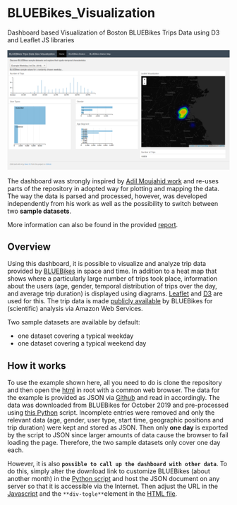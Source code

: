 # BLUEBikes_Visualization
Dashboard based Visualization of Boston BLUEBikes Trips Data using D3 and Leaflet JS libraries

![BLUEBikes Geovisualization Dashboard](https://github.com/lukasValentin/BLUEBikes_Visualization/blob/master/example_dashboard.png)

The dashboard was strongly inspired by [Adil Moujahid work](https://github.com/adilmoujahid/kaggle-talkingdata-visualization) and re-uses parts of the repository in adopted way for plotting and mapping the data. The way the data is parsed and processed, however, was developed independently from his work as well as the possibility to switch between two **sample datasets**.

More information can also be found in the provided [report](). 

## Overview
Using this dashboard, it is possible to visualize and analyze trip data provided by [BLUEBikes](https://www.bluebikes.com/) in space and time. In addition to a heat map that shows where a particularly large number of trips took place, information about the users (age, gender, temporal distribution of trips over the day, and average trip duration) is displayed using diagrams. [Leaflet](https://leafletjs.com/) and [D3](https://d3js.org/) are used for this. The trip data is made [publicly available](https://www.bluebikes.com/system-data) by BLUEBikes for (scientific) analysis via Amazon Web Services.

Two sample datasets are available by default:

- one dataset covering a typical weekday
- one dataset covering a typical weekend day

## How it works
To use the example shown here, all you need to do is clone the repository and then open the [html](https://github.com/lukasValentin/BLUEBikes_Visualization/blob/master/BLUEBikesDashboard.html) in root with a common web browser. The data for the example is provided as JSON via [Github](https://raw.githubusercontent.com/lukasValentin/BLUEBikes_Visualization/master/sampleData/BLUEBikes.json) and read in accordingly. The data was downloaded from BLUEBikes for October 2019 and pre-processed using [this Python](https://github.com/lukasValentin/BLUEBikes_Visualization/blob/master/sampleData/prepare_bluebikes_tripsdata.py) script. Incomplete entries were removed and only the relevant data (age, gender, user type, start time, geographic positions and trip duration) were kept and stored as JSON. Then only **one day** is exported by the script to JSON since larger amounts of data cause the browser to fail loading the page. Therefore, the two sample datasets only cover one day each.

However, it is also **`possible to call up the dashboard with other data`**. To do this, simply alter the download link to customize BLUEBikes (about another month) in the [Python script](https://github.com/lukasValentin/BLUEBikes_Visualization/blob/master/sampleData/prepare_bluebikes_tripsdata.py) and host the JSON document on any server so that it is accessible via the Internet. Then adjust the URL in the [Javascript](https://github.com/lukasValentin/BLUEBikes_Visualization/blob/master/static/js/graphs.js) and the `**div-togle**`element in the [HTML file](https://github.com/lukasValentin/BLUEBikes_Visualization/blob/master/BLUEBikesDashboard.html).


